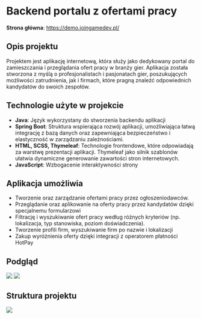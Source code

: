 # Backend portalu z ofertami pracy

<b>Strona główna</b>: https://demo.joingamedev.pl/

<h2>Opis projektu</h2>
Projektem jest aplikację internetową, która służy jako dedykowany portal do zamieszczania i przeglądania ofert pracy w branży gier. Aplikacja została stworzona z myślą o profesjonalistach i pasjonatach gier, poszukujących możliwości zatrudnienia, jak i firmach, które pragną znaleźć odpowiednich kandydatów do swoich zespołów.

<h2>Technologie użyte w projekcie</h2>
<ul>
  <li><b>Java</b>: Język wykorzystany do stworzenia backendu aplikacji</li>
<li><b>Spring Boot</b>: Struktura wspierająca rozwój aplikacji, umożliwiająca łatwą integrację z bazą danych oraz zapewniająca bezpieczeństwo i elastyczność w zarządzaniu zależnościami.</li>
<li><b>HTML, SCSS, Thymeleaf</b>: Technologie frontendowe, które odpowiadają za warstwę prezentacji aplikacji. Thymeleaf jako silnik szablonów ułatwia dynamiczne generowanie zawartości stron internetowych.</li>
<li><b>JavaScript</b>: Wzbogacenie interaktywności strony</li>
</ul>

<h2>Aplikacja umożliwia</h2>
<ul>
  <li>Tworzenie oraz zarządzanie ofertami pracy przez ogłoszeniodawców.</li>
<li>Przeglądanie oraz aplikowanie na oferty pracy przez kandydatów dzięki specjalnemu formularzowi</li>
<li>Filtrację i wyszukiwanie ofert pracy według różnych kryteriów (np. lokalizacja, typ stanowiska, poziom doświadczenia).</li>
<li>Tworzenie profili firm, wyszukiwanie firm po nazwie i lokalizacji</li>
<li>Zakup wyróżnienia oferty dzięki integracji z operatorem płatności HotPay</li>
</ul>

<h2>Podgląd</h2>
<img src="https://github.com/SebastianGalan76/JobOffersPortal/assets/61991001/f18e7c75-bae1-4d0f-954c-dc5e0675365e">
<img src="https://github.com/SebastianGalan76/JobOffersPortal/assets/61991001/fed02981-b525-4630-b81f-16003957fd5f">


<h2>Struktura projektu</h2>
<img src="https://github.com/SebastianGalan76/JobOffersPortal/assets/61991001/df249da1-bf32-4d6c-a473-455095fee7db">



